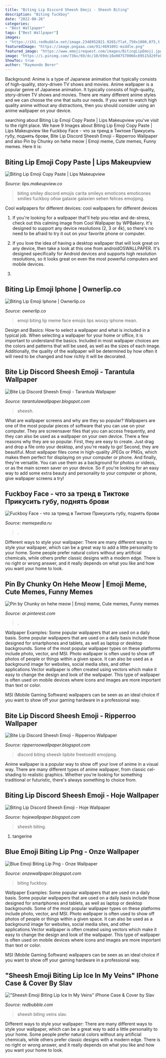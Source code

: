 ```yaml
---
title: "Biting Lip Discord Sheesh Emoji - Sheesh Biting"
description: "Biting fuckboy"
date: "2022-08-26"
categories:
- "Best Wallpaper"
tags: ["Best Wallpaper"]
images:
- "https://ih1.redbubble.net/image.2348952821.9265/flat,750x1000,075,t.jpg"
featuredImage: "https://image.pngaaa.com/91/4691091-middle.png"
featured_image: "https://www.emojirequest.com/images/BitingLipEmoji.jpg"
image: "https://i.pinimg.com/736x/69/dc/10/69dc10a987570066c89515d29fe8d59a.jpg"
ShowToc: true
author: "Raymundo Borer"
---
```



Background: Anime is a type of Japanese animation that typically consists of high-quality, story-driven TV shows and movies.
Anime wallpaper is a popular genre of Japanese animation. It typically consists of high-quality, story-driven TV shows and movies. There are many different anime styles and we can choose the one that suits our needs. If you want to watch high quality anime without any distractions, then you should consider using an anime wallpaper on your device.

	

		
searching about Biting Lip Emoji Copy Paste | Lips Makeupview you've visit to the right place. We have 9 Images about Biting Lip Emoji Copy Paste | Lips Makeupview like Fuckboy Face - что за тренд в Тиктоке Прикусить губу, поднять брови, Bite Lip Discord Sheesh Emoji - Ripperroo Wallpaper and also Pin by Chunky on hehe meow | Emoji meme, Cute memes, Funny memes. Here it is:
		
    
## Biting Lip Emoji Copy Paste | Lips Makeupview

<img loading=lazy src="https://www.emojirequest.com/images/BitingLipEmoji.jpg" onerror="this.onerror=null;this.src='https://tse4.mm.bing.net/th?id=OIP.pyPniEuwABYWkkVbFSnjPgHaHa&amp;pid=15.1';" alt="Biting Lip Emoji Copy Paste | Lips Makeupview">

_Source: lips.makeupview.co_

>biting smiley discord emojis carita smileys emoticons emoticones smilies fuckboy обои galaxie galaxien sehen felices emojipng. 

	

Cool wallpapers for different devices:
cool wallpapers for different devices 

1. If you're looking for a wallpaper that'll help you relax and de-stress, check out this calming image from Cool Wallpaper by WPBakery. It's designed to support any device resolutions (2, 3 or 4k), so there's no need to be afraid to try it out on your favorite phone or computer.

2. If you love the idea of having a desktop wallpaper that will look great on any device, then take a look at this one from androidOSWALLPAPER. It's designed specifically for Android devices and supports high resolution resolutions, so it looks great on even the most powerful computers and mobile devices.

3.

    
## Biting Lip Emoji Iphone | Ownerlip.co

<img loading=lazy src="https://i2.wp.com/img.buzzfeed.com/buzzfeed-static/static/2018-11/1/13/campaign_images/buzzfeed-prod-web-02/no-one-knows-what-this-new-emoji-is-supposed-to-e-2-23630-1541095005-1_dblbig.jpg?resize=625%2C415&amp;ssl=1" onerror="this.onerror=null;this.src='https://tse2.mm.bing.net/th?id=OIP.DyroStdqaT0MBsp7pS4ZmQHaE6&amp;pid=15.1';" alt="Biting Lip Emoji Iphone | Ownerlip.co">

_Source: ownerlip.co_

>emoji biting lip meme face emojis lips woozy iphone mean. 

	

Design and Basics: How to select a wallpaper and what is included in a typical job.
When selecting a wallpaper for your home or office, it is important to understand the basics. Included in most wallpaper choices are the colors and patterns that will be used, as well as the sizes of each image. Additionally, the quality of the wallpaper will be determined by how often it will need to be changed and how richly it will be decorated.

    
## Bite Lip Discord Sheesh Emoji - Tarantula Wallpaper

<img loading=lazy src="https://lh3.googleusercontent.com/proxy/oj7nbCzHfZwpbPE5rAMYRdKkfoy61IaR6DDeOVGL4pc7kFNXrX-e5qVPCL5XK0Uw26BPbyZmqn6tOqZAZtJt04bqa38kouuK2jXJO1MofWxhPYfNXDYOj5WPkg=w1200-h630-p-k-no-nu" onerror="this.onerror=null;this.src='https://tse2.mm.bing.net/th?id=OIP._FyyySqu86Vr1vmEvPTsSAAAAA&amp;pid=15.1';" alt="Bite Lip Discord Sheesh Emoji - Tarantula Wallpaper">

_Source: tarantulawallpaper.blogspot.com_

>sheesh. 

	

What are wallpaper screens and why are they so popular?
Wallpapers are one of the most popular pieces of software that you can use on your computer. They are screensaver files that you can access frequently, and they can also be used as a wallpaper on your own device. There a few reasons why they are so popular. First, they are easy to create. Just drag and drop a file onto your desktop, and you're ready to go! Second, they are beautiful. Most wallpaper files come in high-quality JPEGs or PNGs, which makes them perfect for displaying on your computer or phone. And finally, they're versatile. You can use them as a background for photos or videos, or as the main screen saver on your device. So if you're looking for an easy way to add some extra beauty and personality to your computer or phone, give wallpaper screens a try!

    
## Fuckboy Face - что за тренд в Тиктоке Прикусить губу, поднять брови

<img loading=lazy src="https://memepedia.ru/wp-content/uploads/2021/05/fuckboy-face.jpg" onerror="this.onerror=null;this.src='https://tse4.mm.bing.net/th?id=OIP.Nl1i3SgVXO2dc7J1O6vjgQHaEK&amp;pid=15.1';" alt="Fuckboy Face - что за тренд в Тиктоке Прикусить губу, поднять брови">

_Source: memepedia.ru_

>. 

	

Different ways to style your wallpaper:
There are many different ways to style your wallpaper, which can be a great way to add a little personality to your home. Some people prefer natural colors without any artificial chemicals, while others prefer classic designs with a modern edge. There is no right or wrong answer, and it really depends on what you like and how you want your home to look.

    
## Pin By Chunky On Hehe Meow | Emoji Meme, Cute Memes, Funny Memes

<img loading=lazy src="https://i.pinimg.com/736x/69/dc/10/69dc10a987570066c89515d29fe8d59a.jpg" onerror="this.onerror=null;this.src='https://tse2.mm.bing.net/th?id=OIP.XAPDbXUTNlB2M0jsWtM50gAAAA&amp;pid=15.1';" alt="Pin by Chunky on hehe meow | Emoji meme, Cute memes, Funny memes">

_Source: ar.pinterest.com_

>. 

	

Wallpaper Examples: Some popular wallpapers that are used on a daily basis.
Some popular wallpapers that are used on a daily basis include those designed for smartphones and tablets, as well as laptop or desktop backgrounds. Some of the most popular wallpaper types on these platforms include photo, vector, and MSI. 
Photo wallpaper is often used to show off photos of people or things within a given space. It can also be used as a background image for websites, social media sites, and other applications.Vector wallpaper is often created using vectors which make it easy to change the design and look of the wallpaper. This type of wallpaper is often used on mobile devices where icons and images are more important than text or color. 

MSI (Mobile Gaming Software) wallpapers can be seen as an ideal choice if you want to show off your gaming hardware in a professional way.

    
## Bite Lip Discord Sheesh Emoji - Ripperroo Wallpaper

<img loading=lazy src="https://i0.wp.com/image.emojipng.com/970/8700970.jpg" onerror="this.onerror=null;this.src='https://tse3.mm.bing.net/th?id=OIP.TDCnAMRHz7gyFCjUji883AHaHy&amp;pid=15.1';" alt="Bite Lip Discord Sheesh Emoji - Ripperroo Wallpaper">

_Source: ripperroowallpaper.blogspot.com_

>discord biting sheesh lipbite freetoedit emojipng. 

	

Anime wallpaper is a popular way to show off your love of anime in a visual way. There are many different types of anime wallpaper, from classic cel-shading to realistic graphics. Whether you're looking for something traditional or futuristic, there's always something to choice from.

    
## Biting Lip Discord Sheesh Emoji - Hoje Wallpaper

<img loading=lazy src="https://lh5.googleusercontent.com/proxy/BlWtT-WkRYIFUPl0BTie54FE1gZjbqgbHOfU81KuG_WMb183NnbLJw91kiZIZBYC6A_huI9w_oSPi93CfIoetr_LsMQMfZgA6RMLKh7jKZjBbwzu47rVsPRXe-lcKlmhe1caIw=w1200-h630-p-k-no-nu" onerror="this.onerror=null;this.src='https://tse4.mm.bing.net/th?id=OIP.TICk3oCrTnMNTKzmWYslawAAAA&amp;pid=15.1';" alt="Biting Lip Discord Sheesh Emoji - Hoje Wallpaper">

_Source: hojewallpaper.blogspot.com_

>sheesh biting. 

	

1. tangerine 

    
## Blue Emoji Biting Lip Png - Onze Wallpaper

<img loading=lazy src="https://image.pngaaa.com/91/4691091-middle.png" onerror="this.onerror=null;this.src='https://tse2.mm.bing.net/th?id=OIP.-mM1Cq_Gs-70CTLbsl1fcQHaGx&amp;pid=15.1';" alt="Blue Emoji Biting Lip Png - Onze Wallpaper">

_Source: onzewallpaper.blogspot.com_

>biting fuckboy. 

	

Wallpaper Examples: Some popular wallpapers that are used on a daily basis.
Some popular wallpapers that are used on a daily basis include those designed for smartphones and tablets, as well as laptop or desktop backgrounds. Some of the most popular wallpaper types on these platforms include photo, vector, and MSI. 
Photo wallpaper is often used to show off photos of people or things within a given space. It can also be used as a background image for websites, social media sites, and other applications.Vector wallpaper is often created using vectors which make it easy to change the design and look of the wallpaper. This type of wallpaper is often used on mobile devices where icons and images are more important than text or color. 

MSI (Mobile Gaming Software) wallpapers can be seen as an ideal choice if you want to show off your gaming hardware in a professional way.

    
## &quot;Sheesh Emoji Biting Lip Ice In My Veins&quot; IPhone Case &amp; Cover By Slav

<img loading=lazy src="https://ih1.redbubble.net/image.2348952821.9265/flat,750x1000,075,t.jpg" onerror="this.onerror=null;this.src='https://tse2.mm.bing.net/th?id=OIP.ujqTRRMiGlVXKOPnuDfZcQHaJ4&amp;pid=15.1';" alt="&quot;Sheesh Emoji Biting Lip Ice In My Veins&quot; iPhone Case &amp; Cover by Slav">

_Source: redbubble.com_

>sheesh biting veins slav. 

	

Different ways to style your wallpaper:
There are many different ways to style your wallpaper, which can be a great way to add a little personality to your home. Some people prefer natural colors without any artificial chemicals, while others prefer classic designs with a modern edge. There is no right or wrong answer, and it really depends on what you like and how you want your home to look.


